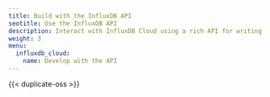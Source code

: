 ```yaml
---
title: Build with the InfluxDB API
seotitle: Use the InfluxDB API
description: Interact with InfluxDB Cloud using a rich API for writing and querying data and more.
weight: 3
menu:
  influxdb_cloud:
    name: Develop with the API
---
```


{{< duplicate-oss >}}
